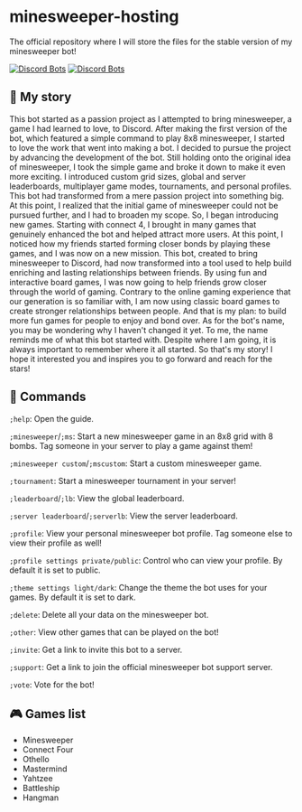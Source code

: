 # minesweeper-hosting
The official repository where I will store the files for the stable version of my minesweeper bot!

[![Discord Bots](https://top.gg/api/widget/902498109270134794.svg)](https://top.gg/bot/902498109270134794)
[![Discord Bots](https://discords.com/bots/api/bot/902498109270134794/widget)](https://discords.com/bots/bots/902498109270134794)

## 📖 My story
This bot started as a passion project as I attempted to bring minesweeper, a game I had learned to love, to Discord. After making the first version of the bot, which featured a simple command to play 8x8 minesweeper, I started to love the work that went into making a bot. I decided to pursue the project by advancing the development of the bot. Still holding onto the original idea of minesweeper, I took the simple game and broke it down to make it even more exciting. I introduced custom grid sizes, global and server leaderboards, multiplayer game modes, tournaments, and personal profiles. This bot had transformed from a mere passion project into something big. At this point, I realized that the initial game of minesweeper could not be pursued further, and I had to broaden my scope. So, I began introducing new games. Starting with connect 4, I brought in many games that genuinely enhanced the bot and helped attract more users. At this point, I noticed how my friends started forming closer bonds by playing these games, and I was now on a new mission. This bot, created to bring minesweeper to Discord, had now transformed into a tool used to help build enriching and lasting relationships between friends. By using fun and interactive board games, I was now going to help friends grow closer through the world of gaming. Contrary to the online gaming experience that our generation is so familiar with, I am now using classic board games to create stronger relationships between people. And that is my plan: to build more fun games for people to enjoy and bond over. As for the bot's name, you may be wondering why I haven't changed it yet. To me, the name reminds me of what this bot started with. Despite where I am going, it is always important to remember where it all started. So that's my story! I hope it interested you and inspires you to go forward and reach for the stars!

## 📜 Commands
`;help`: Open the guide.

`;minesweeper`/`;ms`: Start a new minesweeper game in an 8x8 grid with 8 bombs. Tag someone in your server to play a game against them!

`;minesweeper custom`/`;mscustom`: Start a custom minesweeper game.

`;tournament`: Start a minesweeper tournament in your server!

`;leaderboard`/`;lb`: View the global leaderboard.

`;server leaderboard`/`;serverlb`: View the server leaderboard.

`;profile`: View your personal minesweeper bot profile. Tag someone else to view their profile as well!

`;profile settings private/public`: Control who can view your profile. By default it is set to public.

`;theme settings light/dark`: Change the theme the bot uses for your games. By default it is set to dark.

`;delete`: Delete all your data on the minesweeper bot.

`;other`: View other games that can be played on the bot!

`;invite`: Get a link to invite this bot to a server.

`;support`: Get a link to join the official minesweeper bot support server.

`;vote`: Vote for the bot!

## 🎮 Games list
- Minesweeper
- Connect Four
- Othello
- Mastermind
- Yahtzee
- Battleship
- Hangman